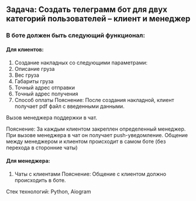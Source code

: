 ## Задача: Создать телеграмм бот для двух категорий пользователей – клиент и менеджер

### В боте должен быть следующий функционал:

#### Для клиентов:
1. Создание накладных со следующими параметрами:
2. Описание груза
3. Вес груза
4. Габариты груза
5. Точный адрес отправки
6. Точный адрес получения
7. Способ оплаты 
Пояснение: После создания накладной, клиент получает pdf файл с введенными данными.

Вызов менеджера поддержки в чат.

Пояснение: За каждым клиентом закреплен определенный менеджер. 
При вызове менеджера в чат он получает push-уведомление. 
Общение между менеджером и клиентом происходит в самом боте 
(без перехода в сторонние чаты)


#### Для менеджера:
1. Чаты с клиентами
Пояснение: Общение с клиентом должно происходить в боте.

Стек технологий: Python, Aiogram
